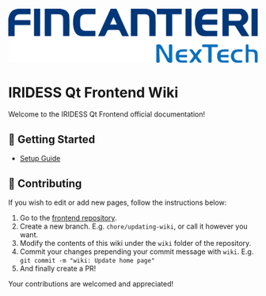 ![IRIDESS logo](.attachments/fnxt-logo.svg)

# IRIDESS Qt Frontend Wiki

Welcome to the IRIDESS Qt Frontend official documentation!  

## 🚀 Getting Started

- [Setup Guide](Setup.md)

## 🤝 Contributing

If you wish to edit or add new pages, follow the instructions below:

1. Go to the [frontend repository](https://dev.azure.com/Fincantieri-NexTech-Spa/NexTech.RaiseSpoke4/_git/Iridess_Frontend_QT).
2. Create a new branch. E.g. `chore/updating-wiki`, or call it however you want.
3. Modify the contents of this wiki under the `wiki` folder of the repository.
4. Commit your changes prepending your commit message with `wiki`. E.g. `git commit -m "wiki: Update home page"`
5. And finally create a PR!

Your contributions are welcomed and appreciated!
